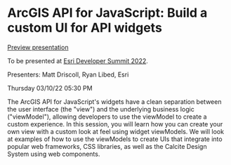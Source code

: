 # ArcGIS API for JavaScript: Build a custom UI for API widgets

[Preview presentation](https://driskull.github.io/2022-ds-build-a-custom-ui-for-api-widgets)

To be presented at [Esri Developer Summit 2022](http://www.esri.com/events/devsummit).

Presenters: Matt Driscoll, Ryan Libed, Esri

Thursday 03/10/22 05:30 PM

The ArcGIS API for JavaScript's widgets have a clean separation between the user interface (the "view") and the underlying business logic ("viewModel"), allowing developers to use the viewModel to create a custom experience. In this session, you will learn how you can create your own view with a custom look at feel using widget viewModels. We will look at examples of how to use the viewModels to create UIs that integrate into popular web frameworks, CSS libraries, as well as the Calcite Design System using web components.
